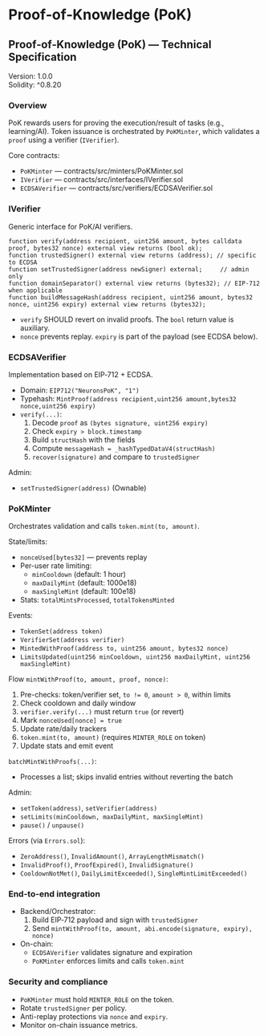 # Proof‑of‑Knowledge (PoK)

## Proof‑of‑Knowledge (PoK) — Technical Specification

Version: 1.0.0\
Solidity: ^0.8.20

### Overview

PoK rewards users for proving the execution/result of tasks (e.g., learning/AI). Token issuance is orchestrated by `PoKMinter`, which validates a `proof` using a verifier (`IVerifier`).

Core contracts:

* `PoKMinter` — contracts/src/minters/PoKMinter.sol
* `IVerifier` — contracts/src/interfaces/IVerifier.sol
* `ECDSAVerifier` — contracts/src/verifiers/ECDSAVerifier.sol

### IVerifier

Generic interface for PoK/AI verifiers.

```solidity
function verify(address recipient, uint256 amount, bytes calldata proof, bytes32 nonce) external view returns (bool ok);
function trustedSigner() external view returns (address); // specific to ECDSA
function setTrustedSigner(address newSigner) external;     // admin only
function domainSeparator() external view returns (bytes32); // EIP-712 when applicable
function buildMessageHash(address recipient, uint256 amount, bytes32 nonce, uint256 expiry) external view returns (bytes32);
```

* `verify` SHOULD revert on invalid proofs. The `bool` return value is auxiliary.
* `nonce` prevents replay. `expiry` is part of the payload (see ECDSA below).

### ECDSAVerifier

Implementation based on EIP‑712 + ECDSA.

* Domain: `EIP712("NeuronsPoK", "1")`
* Typehash: `MintProof(address recipient,uint256 amount,bytes32 nonce,uint256 expiry)`
* `verify(...)`:
  1. Decode `proof` as `(bytes signature, uint256 expiry)`
  2. Check `expiry > block.timestamp`
  3. Build `structHash` with the fields
  4. Compute `messageHash = _hashTypedDataV4(structHash)`
  5. `recover(signature)` and compare to `trustedSigner`

Admin:

* `setTrustedSigner(address)` (Ownable)

### PoKMinter

Orchestrates validation and calls `token.mint(to, amount)`.

State/limits:

* `nonceUsed[bytes32]` — prevents replay
* Per-user rate limiting:
  * `minCooldown` (default: 1 hour)
  * `maxDailyMint` (default: 1000e18)
  * `maxSingleMint` (default: 100e18)
* Stats: `totalMintsProcessed`, `totalTokensMinted`

Events:

* `TokenSet(address token)`
* `VerifierSet(address verifier)`
* `MintedWithProof(address to, uint256 amount, bytes32 nonce)`
* `LimitsUpdated(uint256 minCooldown, uint256 maxDailyMint, uint256 maxSingleMint)`

Flow `mintWithProof(to, amount, proof, nonce)`:

1. Pre-checks: token/verifier set, `to != 0`, `amount > 0`, within limits
2. Check cooldown and daily window
3. `verifier.verify(...)` must return `true` (or revert)
4. Mark `nonceUsed[nonce] = true`
5. Update rate/daily trackers
6. `token.mint(to, amount)` (requires `MINTER_ROLE` on token)
7. Update stats and emit event

`batchMintWithProofs(...)`:

* Processes a list; skips invalid entries without reverting the batch

Admin:

* `setToken(address)`, `setVerifier(address)`
* `setLimits(minCooldown, maxDailyMint, maxSingleMint)`
* `pause()` / `unpause()`

Errors (via `Errors.sol`):

* `ZeroAddress()`, `InvalidAmount()`, `ArrayLengthMismatch()`
* `InvalidProof()`, `ProofExpired()`, `InvalidSignature()`
* `CooldownNotMet()`, `DailyLimitExceeded()`, `SingleMintLimitExceeded()`

### End-to-end integration

* Backend/Orchestrator:
  1. Build EIP‑712 payload and sign with `trustedSigner`
  2. Send `mintWithProof(to, amount, abi.encode(signature, expiry), nonce)`
* On-chain:
  * `ECDSAVerifier` validates signature and expiration
  * `PoKMinter` enforces limits and calls `token.mint`

### Security and compliance

* `PoKMinter` must hold `MINTER_ROLE` on the token.
* Rotate `trustedSigner` per policy.
* Anti-replay protections via `nonce` and `expiry`.
* Monitor on-chain issuance metrics.
